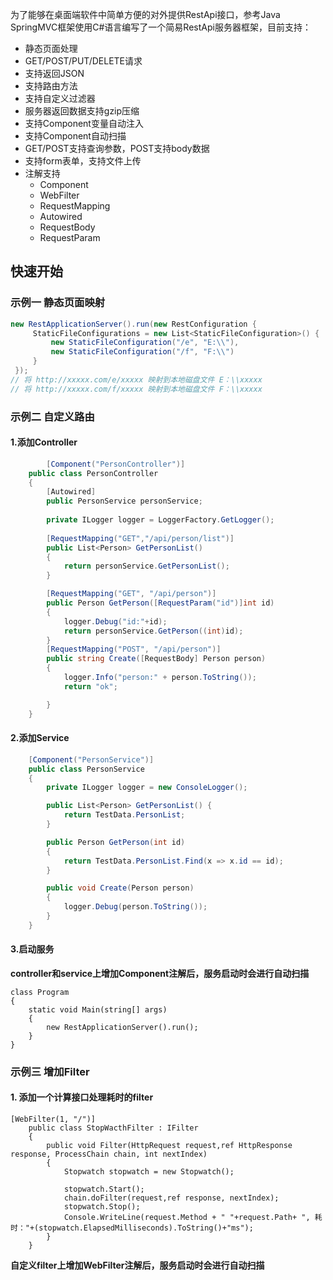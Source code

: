 为了能够在桌面端软件中简单方便的对外提供RestApi接口，参考Java SpringMVC框架使用C#语言编写了一个简易RestApi服务器框架，目前支持：

- 静态页面处理 
- GET/POST/PUT/DELETE请求 
- 支持返回JSON 
- 支持路由方法 
- 支持自定义过滤器
- 服务器返回数据支持gzip压缩
- 支持Component变量自动注入
- 支持Component自动扫描
- GET/POST支持查询参数，POST支持body数据
- 支持form表单，支持文件上传
- 注解支持
  - Component
  - WebFilter
  - RequestMapping
  - Autowired
  - RequestBody
  - RequestParam



## 快速开始

### 示例一 静态页面映射

```c#
new RestApplicationServer().run(new RestConfiguration { 
     StaticFileConfigurations = new List<StaticFileConfiguration>() { 
         new StaticFileConfiguration("/e", "E:\\"),
         new StaticFileConfiguration("/f", "F:\\")
     }
 });
// 将 http://xxxxx.com/e/xxxxx 映射到本地磁盘文件 E：\\xxxxx
// 将 http://xxxxx.com/f/xxxxx 映射到本地磁盘文件 F：\\xxxxx
```



### 示例二 自定义路由

#### 1.添加Controller

```c#
        [Component("PersonController")]
    public class PersonController
    {
        [Autowired]
        public PersonService personService;
        
        private ILogger logger = LoggerFactory.GetLogger();
       
        [RequestMapping("GET","/api/person/list")]
        public List<Person> GetPersonList()
        {
            return personService.GetPersonList();
        }

        [RequestMapping("GET", "/api/person")]
        public Person GetPerson([RequestParam("id")]int id)
        {
            logger.Debug("id:"+id);
            return personService.GetPerson((int)id);
        }
        [RequestMapping("POST", "/api/person")]
        public string Create([RequestBody] Person person)
        {
            logger.Info("person:" + person.ToString());
            return "ok";

        }
    }
```

#### 2.添加Service

```c#
    [Component("PersonService")]
    public class PersonService
    {
        private ILogger logger = new ConsoleLogger();

        public List<Person> GetPersonList() {
            return TestData.PersonList;
        }

        public Person GetPerson(int id)
        {
            return TestData.PersonList.Find(x => x.id == id);
        }

        public void Create(Person person)
        {
            logger.Debug(person.ToString());
        }
    }
```

#### 3.启动服务

**controller和service上增加Component注解后，服务启动时会进行自动扫描**

```
class Program
{
    static void Main(string[] args)
    {
        new RestApplicationServer().run();
    }
}
```

### 示例三 增加Filter

#### 1. 添加一个计算接口处理耗时的filter

```
[WebFilter(1, "/")]
    public class StopWacthFilter : IFilter
    {
        public void Filter(HttpRequest request,ref HttpResponse response, ProcessChain chain, int nextIndex)
        {
            Stopwatch stopwatch = new Stopwatch();

            stopwatch.Start();
            chain.doFilter(request,ref response, nextIndex);
            stopwatch.Stop();
            Console.WriteLine(request.Method + " "+request.Path+ ", 耗时："+(stopwatch.ElapsedMilliseconds).ToString()+"ms");
        }
    }
```

**自定义filter上增加WebFilter注解后，服务启动时会进行自动扫描**
